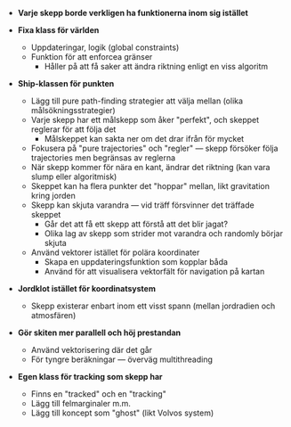 * __Varje skepp borde verkligen ha funktionerna inom sig istället__

* __Fixa klass för världen__
    * Uppdateringar, logik (global constraints)
    * Funktion för att enforcea gränser
        * Håller på att få saker att ändra riktning enligt en viss algoritm

* __Ship-klassen för punkten__
    * Lägg till pure path-finding strategier att välja mellan (olika målsökningsstrategier)
    * Varje skepp har ett målskepp som åker "perfekt", och skeppet reglerar för att följa det
        * Målskeppet kan sakta ner om det drar ifrån för mycket
    * Fokusera på "pure trajectories" och "regler" — skepp försöker följa trajectories men begränsas av reglerna
    * När skepp kommer för nära en kant, ändrar det riktning (kan vara slump eller algoritmisk)
    * Skeppet kan ha flera punkter det "hoppar" mellan, likt gravitation kring jorden
    * Skepp kan skjuta varandra — vid träff försvinner det träffade skeppet
        * Går det att få ett skepp att förstå att det blir jagat?
        * Olika lag av skepp som strider mot varandra och randomly börjar skjuta
    * Använd vektorer istället för polära koordinater
        * Skapa en uppdateringsfunktion som kopplar båda
        * Använd för att visualisera vektorfält för navigation på kartan

* __Jordklot istället för koordinatsystem__
    * Skepp existerar enbart inom ett visst spann (mellan jordradien och atmosfären)

* __Gör skiten mer parallell och höj prestandan__
    * Använd vektorisering där det går
    * För tyngre beräkningar — överväg multithreading

* __Egen klass för tracking som skepp har__
    * Finns en "tracked" och en "tracking"
    * Lägg till felmarginaler m.m.
    * Lägg till koncept som "ghost" (likt Volvos system)
